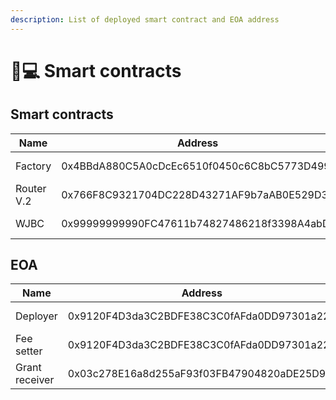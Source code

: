 ```yaml
---
description: List of deployed smart contract and EOA address
---
```


# 👨💻 Smart contracts

## Smart contracts

<table><thead><tr><th width="146.33333333333331">Name</th><th width="440">Address</th><th>Blockchain</th></tr></thead><tbody><tr><td>Factory</td><td>0x4BBdA880C5A0cDcEc6510f0450c6C8bC5773D499</td><td><a href="https://exp-l1.jibchain.net/address/0x4BBdA880C5A0cDcEc6510f0450c6C8bC5773D499">JIBCHAIN L1</a></td></tr><tr><td>Router V.2</td><td>0x766F8C9321704DC228D43271AF9b7aAB0E529D38</td><td><a href="https://exp-l1.jibchain.net/address/0x766F8C9321704DC228D43271AF9b7aAB0E529D38">JIBCHAIN L1</a></td></tr><tr><td>WJBC</td><td>0x99999999990FC47611b74827486218f3398A4abD</td><td><a href="https://exp-l1.jibchain.net/address/0x99999999990FC47611b74827486218f3398A4abD">JIBCHAIN L1</a></td></tr></tbody></table>

## EOA

<table><thead><tr><th width="148">Name</th><th width="439">Address</th><th>Blockchain</th><th data-hidden>Address</th><th data-hidden></th></tr></thead><tbody><tr><td>Deployer</td><td>0x9120F4D3da3C2BDFE38C3C0fAFda0DD97301a222</td><td><a href="https://exp-l1.jibchain.net/address/0x9120F4D3da3C2BDFE38C3C0fAFda0DD97301a222">JIBCHAIN L1</a></td><td></td><td></td></tr><tr><td>Fee setter</td><td>0x9120F4D3da3C2BDFE38C3C0fAFda0DD97301a222</td><td><a href="https://exp-l1.jibchain.net/address/0x9120F4D3da3C2BDFE38C3C0fAFda0DD97301a222">JIBCHAIN L1</a></td><td></td><td></td></tr><tr><td>Grant receiver</td><td>0x03c278E16a8d255aF93f03FB47904820aDE25D9c</td><td><a href="https://exp-l1.jibchain.net/address/0x03c278E16a8d255aF93f03FB47904820aDE25D9c">JIBCHAIN L1</a></td><td></td><td></td></tr></tbody></table>
